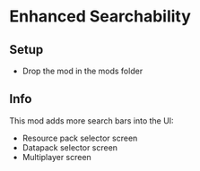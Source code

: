 # Enhanced Searchability

## Setup

- Drop the mod in the mods folder

## Info

This mod adds more search bars into the UI:

- Resource pack selector screen
- Datapack selector screen
- Multiplayer screen
